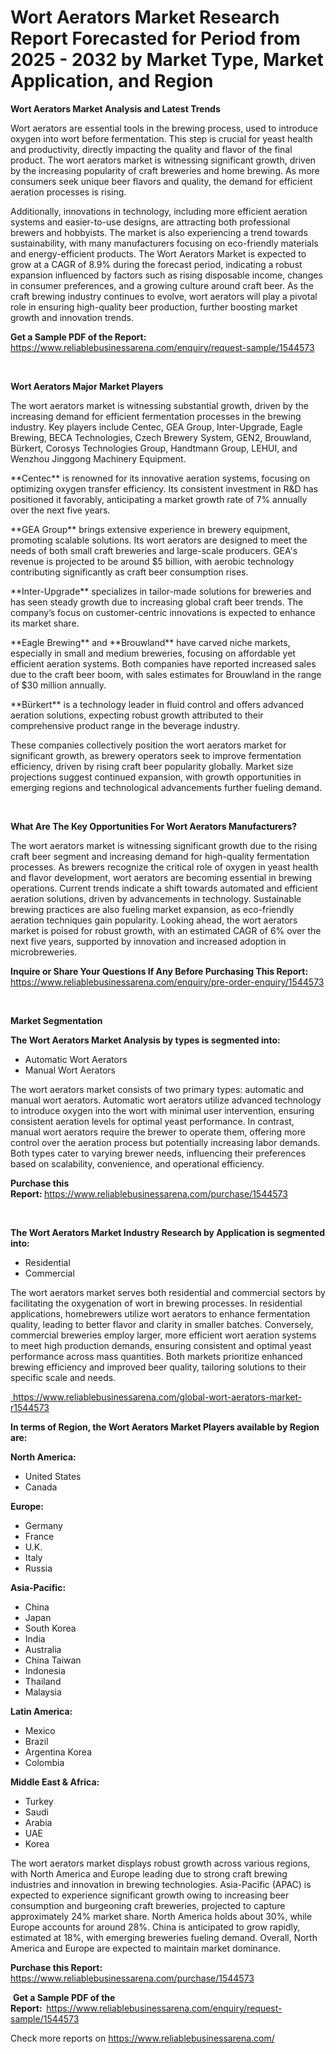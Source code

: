 <p><h1>Wort Aerators Market Research Report Forecasted for Period from 2025 -  2032 by Market Type, Market Application, and Region</h1></p><p><strong>Wort Aerators Market Analysis and Latest Trends</strong></p>
<p><p>Wort aerators are essential tools in the brewing process, used to introduce oxygen into wort before fermentation. This step is crucial for yeast health and productivity, directly impacting the quality and flavor of the final product. The wort aerators market is witnessing significant growth, driven by the increasing popularity of craft breweries and home brewing. As more consumers seek unique beer flavors and quality, the demand for efficient aeration processes is rising.</p><p>Additionally, innovations in technology, including more efficient aeration systems and easier-to-use designs, are attracting both professional brewers and hobbyists. The market is also experiencing a trend towards sustainability, with many manufacturers focusing on eco-friendly materials and energy-efficient products. The Wort Aerators Market is expected to grow at a CAGR of 8.9% during the forecast period, indicating a robust expansion influenced by factors such as rising disposable income, changes in consumer preferences, and a growing culture around craft beer. As the craft brewing industry continues to evolve, wort aerators will play a pivotal role in ensuring high-quality beer production, further boosting market growth and innovation trends.</p></p>
<p><strong>Get a Sample PDF of the Report:&nbsp;</strong> <a href="https://www.reliablebusinessarena.com/enquiry/request-sample/1544573?utm_campaign=2130&utm_medium=2&utm_source=Github&utm_content=ia&utm_term=27022025&utm_id=wort-aerators">https://www.reliablebusinessarena.com/enquiry/request-sample/1544573</a></p>
<p>&nbsp;</p>
<p><strong>Wort Aerators Major Market Players</strong></p>
<p><p>The wort aerators market is witnessing substantial growth, driven by the increasing demand for efficient fermentation processes in the brewing industry. Key players include Centec, GEA Group, Inter-Upgrade, Eagle Brewing, BECA Technologies, Czech Brewery System, GEN2, Brouwland, Bürkert, Corosys Technologies Group, Handtmann Group, LEHUI, and Wenzhou Jinggong Machinery Equipment.</p><p>**Centec** is renowned for its innovative aeration systems, focusing on optimizing oxygen transfer efficiency. Its consistent investment in R&D has positioned it favorably, anticipating a market growth rate of 7% annually over the next five years.</p><p>**GEA Group** brings extensive experience in brewery equipment, promoting scalable solutions. Its wort aerators are designed to meet the needs of both small craft breweries and large-scale producers. GEA's revenue is projected to be around $5 billion, with aerobic technology contributing significantly as craft beer consumption rises.</p><p>**Inter-Upgrade** specializes in tailor-made solutions for breweries and has seen steady growth due to increasing global craft beer trends. The company’s focus on customer-centric innovations is expected to enhance its market share.</p><p>**Eagle Brewing** and **Brouwland** have carved niche markets, especially in small and medium breweries, focusing on affordable yet efficient aeration systems. Both companies have reported increased sales due to the craft beer boom, with sales estimates for Brouwland in the range of $30 million annually.</p><p>**Bürkert** is a technology leader in fluid control and offers advanced aeration solutions, expecting robust growth attributed to their comprehensive product range in the beverage industry.</p><p>These companies collectively position the wort aerators market for significant growth, as brewery operators seek to improve fermentation efficiency, driven by rising craft beer popularity globally. Market size projections suggest continued expansion, with growth opportunities in emerging regions and technological advancements further fueling demand.</p></p>
<p>&nbsp;</p>
<p><strong>What Are The Key Opportunities For Wort Aerators Manufacturers?</strong></p>
<p><p>The wort aerators market is witnessing significant growth due to the rising craft beer segment and increasing demand for high-quality fermentation processes. As brewers recognize the critical role of oxygen in yeast health and flavor development, wort aerators are becoming essential in brewing operations. Current trends indicate a shift towards automated and efficient aeration solutions, driven by advancements in technology. Sustainable brewing practices are also fueling market expansion, as eco-friendly aeration techniques gain popularity. Looking ahead, the wort aerators market is poised for robust growth, with an estimated CAGR of 6% over the next five years, supported by innovation and increased adoption in microbreweries.</p></p>
<p><strong>Inquire or Share Your Questions If Any Before Purchasing This Report:</strong> <a href="https://www.reliablebusinessarena.com/enquiry/pre-order-enquiry/1544573?utm_campaign=2130&utm_medium=2&utm_source=Github&utm_content=ia&utm_term=27022025&utm_id=wort-aerators">https://www.reliablebusinessarena.com/enquiry/pre-order-enquiry/1544573</a></p>
<p>&nbsp;</p>
<p><strong>Market Segmentation</strong></p>
<p><strong>The Wort Aerators Market Analysis by types is segmented into:</strong></p>
<p><ul><li>Automatic Wort Aerators</li><li>Manual Wort Aerators</li></ul></p>
<p><p>The wort aerators market consists of two primary types: automatic and manual wort aerators. Automatic wort aerators utilize advanced technology to introduce oxygen into the wort with minimal user intervention, ensuring consistent aeration levels for optimal yeast performance. In contrast, manual wort aerators require the brewer to operate them, offering more control over the aeration process but potentially increasing labor demands. Both types cater to varying brewer needs, influencing their preferences based on scalability, convenience, and operational efficiency.</p></p>
<p><strong>Purchase this Report:&nbsp;</strong><a href="https://www.reliablebusinessarena.com/purchase/1544573?utm_campaign=2130&utm_medium=2&utm_source=Github&utm_content=ia&utm_term=27022025&utm_id=wort-aerators">https://www.reliablebusinessarena.com/purchase/1544573</a></p>
<p>&nbsp;</p>
<p><strong>The Wort Aerators Market Industry Research by Application is segmented into:</strong></p>
<p><ul><li>Residential</li><li>Commercial</li></ul></p>
<p><p>The wort aerators market serves both residential and commercial sectors by facilitating the oxygenation of wort in brewing processes. In residential applications, homebrewers utilize wort aerators to enhance fermentation quality, leading to better flavor and clarity in smaller batches. Conversely, commercial breweries employ larger, more efficient wort aeration systems to meet high production demands, ensuring consistent and optimal yeast performance across mass quantities. Both markets prioritize enhanced brewing efficiency and improved beer quality, tailoring solutions to their specific scale and needs.</p></p>
<p><a href="https://www.reliablebusinessarena.com/global-wort-aerators-market-r1544573?utm_campaign=2130&utm_medium=2&utm_source=Github&utm_content=ia&utm_term=27022025&utm_id=wort-aerators">&nbsp;https://www.reliablebusinessarena.com/global-wort-aerators-market-r1544573</a></p>
<p><strong>In terms of Region, the Wort Aerators Market Players available by Region are:</strong></p>
<p>
    <p> <strong> North America: </strong>
        <ul>
            <li>United States</li>
            <li>Canada</li>
        </ul>
        </p> 
    <p> <strong> Europe: </strong>
        <ul>
            <li>Germany</li>
            <li>France</li>
            <li>U.K.</li>
            <li>Italy</li>
            <li>Russia</li>
        </ul>
        </p> 
    <p> <strong> Asia-Pacific: </strong>
        <ul>
            <li>China</li>
            <li>Japan</li>
            <li>South Korea</li>
            <li>India</li>
            <li>Australia</li>
            <li>China Taiwan</li>
            <li>Indonesia</li>
            <li>Thailand</li>
            <li>Malaysia</li>
        </ul>
        </p> 
    <p> <strong> Latin America: </strong>
        <ul>
            <li>Mexico</li>
            <li>Brazil</li>
            <li>Argentina Korea</li>
            <li>Colombia</li>
        </ul>
        </p> 
    <p> <strong> Middle East & Africa: </strong>
        <ul>
            <li>Turkey</li>
            <li>Saudi</li>
            <li>Arabia</li>
            <li>UAE</li>
            <li>Korea</li>
        </ul>
    </p>
    </p>
<p><p>The wort aerators market displays robust growth across various regions, with North America and Europe leading due to strong craft brewing industries and innovation in brewing technologies. Asia-Pacific (APAC) is expected to experience significant growth owing to increasing beer consumption and burgeoning craft breweries, projected to capture approximately 24% market share. North America holds about 30%, while Europe accounts for around 28%. China is anticipated to grow rapidly, estimated at 18%, with emerging breweries fueling demand. Overall, North America and Europe are expected to maintain market dominance.</p></p>
<p><strong>Purchase this Report: </strong><a href="https://www.reliablebusinessarena.com/purchase/1544573?utm_campaign=2130&utm_medium=2&utm_source=Github&utm_content=ia&utm_term=27022025&utm_id=wort-aerators">https://www.reliablebusinessarena.com/purchase/1544573</a></p>
<p>&nbsp;<strong>Get a Sample PDF of the Report:&nbsp;&nbsp;</strong><a href="https://www.reliablebusinessarena.com/enquiry/request-sample/1544573?utm_campaign=2130&utm_medium=2&utm_source=Github&utm_content=ia&utm_term=27022025&utm_id=wort-aerators">https://www.reliablebusinessarena.com/enquiry/request-sample/1544573</a></p>
<p><strong></strong></p>
<p>Check more reports on <a href="https://www.reliablebusinessarena.com/?utm_campaign=2130&utm_medium=2&utm_source=Github&utm_content=ia&utm_term=27022025&utm_id=wort-aerators">https://www.reliablebusinessarena.com/</a></p>